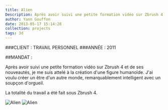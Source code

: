 ```yaml
---
title: Alien
Description: Après avoir suivi une petite formation vidéo sur Zbrush 4 et de ses nouveautés, je me suis attelé à la création d'une figure humanoïde.
author: Yann Gouffon
date: 2013-05-17 15:14:28
collection: projects
tags: 3d
---
```


###CLIENT : TRAVAIL PERSONNEL
###ANNÉE : 2011

##MANDAT :

Après avoir suivi une petite formation vidéo sur Zbrush 4 et de ses nouveautés, je me suis attelé à la création d'une figure humanoïde. J'ai voulu créer un être d'un autre monde, remarquablement intelligent avec un soupçon d'orgueil.

La totalité du travail a été fait sous Zbrush 4. 

![Alien](http://staging.yago.io/content/images/alien.jpg.jpg)
![Alien](http://staging.yago.io/content/images/alien2.jpg.jpg)
